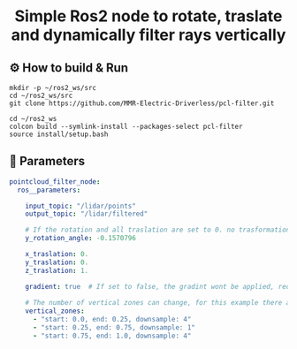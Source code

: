 <div align="center">
    <h1>Simple Ros2 node to rotate, traslate and dynamically filter rays vertically</h1>
</div>

## :gear: How to build & Run
```commandline
mkdir -p ~/ros2_ws/src
cd ~/ros2_ws/src
git clone https://github.com/MMR-Electric-Driverless/pcl-filter.git
```
```commandline
cd ~/ros2_ws
colcon build --symlink-install --packages-select pcl-filter
source install/setup.bash
```

## :abacus: Parameters
```yaml
pointcloud_filter_node:
  ros__parameters:

    input_topic: "/lidar/points"
    output_topic: "/lidar/filtered"

    # If the rotation and all traslation are set to 0. no trasformation are applied, reducing the total callback duration
    y_rotation_angle: -0.1570796 

    x_traslation: 0.
    y_traslation: 0.
    z_traslation: 1.

    gradient: true  # If set to false, the gradint wont be applied, reducing the total callback duration
    
    # The number of vertical zones can change, for this example there are 3
    vertical_zones:
      - "start: 0.0, end: 0.25, downsample: 4"
      - "start: 0.25, end: 0.75, downsample: 1"
      - "start: 0.75, end: 1.0, downsample: 4"

```
